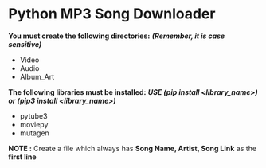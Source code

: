 # Python MP3 Song Downloader

**You must create the following directories:**  ***(Remember, it is case sensitive)***
- Video
- Audio
- Album_Art

**The following libraries must be installed:** ***USE (pip install <library_name>) or (pip3 install <library_name>)***
- pytube3
- moviepy
- mutagen

**NOTE :** Create a file which always has **Song Name, Artist, Song Link** as the **first line**
